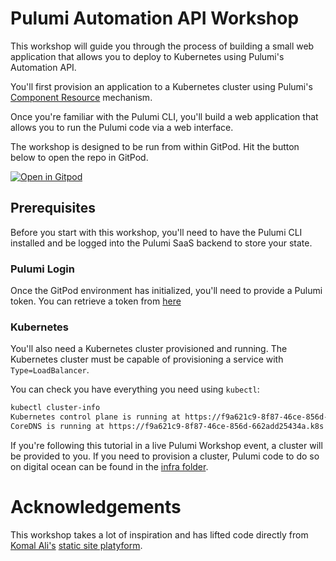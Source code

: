 # Pulumi Automation API Workshop

This workshop will guide you through the process of building a small web application that allows you to deploy to Kubernetes using Pulumi's Automation API.

You'll first provision an application to a Kubernetes cluster using Pulumi's [Component Resource](https://www.pulumi.com/docs/intro/concepts/resources/#components) mechanism.

Once you're familiar with the Pulumi CLI, you'll build a web application that allows you to run the Pulumi code via a web interface.

The workshop is designed to be run from within GitPod. Hit the button below to open the repo in GitPod.

[![Open in Gitpod](https://gitpod.io/button/open-in-gitpod.svg)](https://gitpod.io/#https://github.com/jaxxstorm/pulumi-automationapi-workshop)

## Prerequisites

Before you start with this workshop, you'll need to have the Pulumi CLI installed and be logged into the Pulumi SaaS backend to store your state.

### Pulumi Login

Once the GitPod environment has initialized, you'll need to provide a Pulumi token. You can retrieve a token from [here](https://app.pulumi.com/settings/tokens)

### Kubernetes

You'll also need a Kubernetes cluster provisioned and running. The Kubernetes cluster must be capable of provisioning a service with `Type=LoadBalancer`.

You can check you have everything you need using `kubectl`:

```bash
kubectl cluster-info
Kubernetes control plane is running at https://f9a621c9-8f87-46ce-856d-662add25434a.k8s.ondigitalocean.com
CoreDNS is running at https://f9a621c9-8f87-46ce-856d-662add25434a.k8s.ondigitalocean.com/api/v1/namespaces/kube-system/services/kube-dns:dns/proxy
```

If you're following this tutorial in a live Pulumi Workshop event, a cluster will be provided to you.
If you need to provision a cluster, Pulumi code to do so on digital ocean can be found in the [infra folder](./infra).

# Acknowledgements

This workshop takes a lot of inspiration and has lifted code directly from [Komal Ali's](https://github.com/komalali/) [static site platyform](https://github.com/komalali/static-site-platyform).



